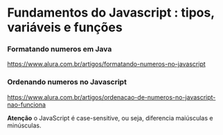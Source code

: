 # Fundamentos do Javascript : tipos, variáveis e funções

### Formatando numeros em Java
https://www.alura.com.br/artigos/formatando-numeros-no-javascript

### Ordenando numeros no Javascript
https://www.alura.com.br/artigos/ordenacao-de-numeros-no-javascript-nao-funciona

**Atenção** o JavaScript é case-sensitive, ou seja, diferencia maiúsculas e minúsculas.